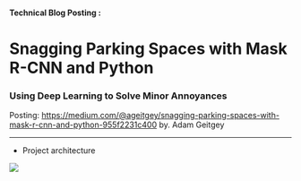 #### Technical Blog Posting :
# Snagging Parking Spaces with Mask R-CNN and Python     
### Using Deep Learning to Solve Minor Annoyances
Posting: https://medium.com/@ageitgey/snagging-parking-spaces-with-mask-r-cnn-and-python-955f2231c400 
by. Adam Geitgey
___
- Project architecture

![](https://miro.medium.com/max/1250/1*5_RhEVdNRA4_ZXJF9ZGL3w.png)






